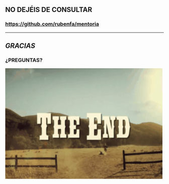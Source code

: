 ## NO DEJÉIS DE CONSULTAR

### https://github.com/rubenfa/mentoria

---
## *GRACIAS*
### ¿PREGUNTAS?

![question](assets/img/theend.gif)


